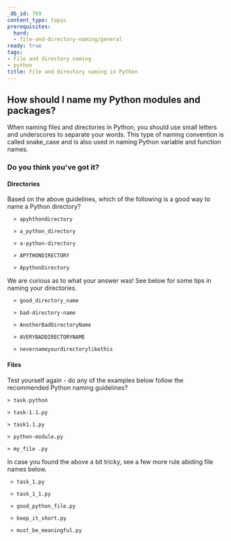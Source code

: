 ```yaml
---
_db_id: 769
content_type: topic
prerequisites:
  hard:
  - file-and-directory-naming/general
ready: true
tags:
- File and directory naming
- python
title: File and directory naming in Python
---
```


## How should I name my Python modules and packages?

When naming files and directories in Python, you should use small letters and underscores to separate your words.
This type of naming convention is called snake_case and is also used in naming Python variable and function names.

### Do you think you've got it?

#### Directories

Based on the above guidelines, which of the following is a good way to name a Python directory?
```
  > apyhthondirectory
  
  > a_python_directory
  
  > a-python-directory
  
  > APYTHONDIRECTORY
  
  > ApythonDirectory
```

We are curious as to what your answer was!
See below for some tips in naming your directories.
```
  > good_directory_name
  
  > bad-directory-name
  
  > AnotherBadDirectoryName
  
  > AVERYBADDIRECTORYNAME
  
  > nevernameyourdirectorylikethis
```

#### Files

Test yourself again - do any of the examples below follow the recommended Python naming guidelines?
 ```
 > task.python
 
 > task-1.1.py
 
 > task1.1.py
 
 > python-module.py
 
 > my_file .py
```

In case you found the above a bit tricky, see a few more rule abiding file names below.
```
 > task_1.py
 
 > task_1_1.py
 
 > good_python_file.py
 
 > keep_it_short.py
 
 > must_be_meaningful.py

```
